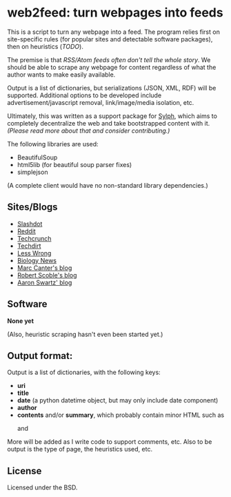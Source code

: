 web2feed: turn webpages into feeds
==================================
This is a script to turn any webpage into a feed. The program relies first on
site-specific rules (for popular sites and detectable software packages), then
on heuristics (_TODO_).

The premise is that _RSS/Atom feeds often don't tell the whole story_. We
should be able to scrape any webpage for content regardless of what the
author wants to make easily available.

Output is a list of dictionaries, but serializations (JSON, XML, RDF) will be
supported. Additional options to be developed include advertisement/javascript
removal, link/image/media isolation, etc.

Ultimately, this was written as a support package for 
[Sylph](http://github.com/echelon/sylph), which aims to completely decentralize
the web and take bootstrapped content with it. _(Please read more about that 
and consider contributing.)_

The following libraries are used:

* BeautifulSoup
* html5lib (for beautiful soup parser fixes)
* simplejson

(A complete client would have no non-standard library dependencies.)

Sites/Blogs
-----

* [Slashdot](http://slashdot.org)
* [Reddit](http://reddit.com)
* [Techcrunch](http://techcrunch.com)
* [Techdirt](http://techdirt.com)
* [Less Wrong](http://lesswrong.com)
* [Biology News](http://www.biologynews.net)
* [Marc Canter's blog](http://blog.broadbandmechanics.com)
* [Robert Scoble's blog](http://scobleizer.com)
* [Aaron Swartz' blog](http://www.aaronsw.com/weblog/)

Software
--------

**None yet**

(Also, heuristic scraping hasn't even been started yet.)

Output format:
--------------

Output is a list of dictionaries, with the following keys:

* **uri**
* **title**
* **date** (a python datetime object, but may only include date component)
* **author**
* **contents** and/or **summary**, which probably contain minor HTML 
  such as <p> and <img>

More will be added as I write code to support comments, etc. Also to be output is the type of page, the heuristics used, etc.

License
-------
Licensed under the BSD.


